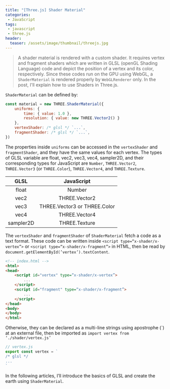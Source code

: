 ```yaml
---
title: "[Three.js] Shader Material"
categories:
 - JavaScript
tags:
 - javascript
 - three.js
header:
  teaser: /assets/image/thumbnail/threejs.jpg
---
```


> A shader material is rendered with a custom shader. It requires vertex and fragment shaders which are written in GLSL (openGL Shading Language) code and depict the position of a vertex and its color, respectively. Since these codes run on the GPU using WebGL, a `ShaderMaterial` is rendered properly by `WebGLRenderer` only. In the post, I'll explain how to use Shaders in Three.js.

`ShaderMaterial` can be defined by:
```js
const material = new THREE.ShaderMaterial({
	uniforms: {
		time: { value: 1.0 },
		resolution: { value: new THREE.Vector2() }
	},
	vertexShader: /* glsl */ `...`,
	fragmentShader: /* glsl */ `...`,
})
```

The properties inside `uniforms` can be accessed in the `vertexShader` and `fragmentShader`, and they have the same values for each vertex. The types of GLSL variable are float, vec2, vec3, vec4, sampler2D, and their corresponding types for JavaScript are `Number`, `THREE.Vector2`, `THREE.Vector3` (or `THREE.Color`), `THREE.Vector4`, and `THREE.Texture`.

| GLSL | JavaScript |
|:---:|:---:|
| float | Number |
| vec2 | THREE.Vector2 |
| vec3 | THREE.Vector3 or THREE.Color |
| vec4 | THREE.Vector4 |
| sampler2D | THREE.Texture |

The `vertexShader` and `fragmentShader` of `ShaderMaterial` fetch a code as a text format. These code can be written inside `<script type=“x-shader/x-vertex”>` or `<script type=“x-shader/x-fragment”>` in HTML, then be read by `document.getElementById(’vertex’).textContent`. 
```html
<!-- index.html -->
<html>
<head>
	<script id="vertex" type=“x-shader/x-vertex”>
		...
	</script>
	<script id="fragment" type=“x-shader/x-fragment”>
		...
	</script>
</head>
<body>
</body>
</html>
```

Otherwise, they can be declared as a multi-line strings using apostrophe (\`) at an external file, then be imported as `import vertex from ‘./shader/vertex.js’`
```js
// vertex.js
export const vertex = `
/* glsl */
...
`
```

In the following articles, I’ll introduce the basics of GLSL and create the earth using `ShaderMaterial`.